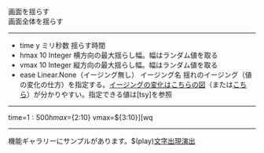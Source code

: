 画面を揺らす  
画面全体を揺らす

***
- time	y		ミリ秒数	揺らす時間
- hmax		10	Integer	横方向の最大揺らし幅。幅はランダム値を取る
- vmax		10	Integer	縦方向の最大揺らし幅。幅はランダム値を取る
- ease		Linear.None（イージング無し）	イージング名	揺れのイージング（値の変化の仕方）を指定する。[イージングの変化はこちらの図](https://createjs.com/demos/tweenjs/tween_sparktable)（または[こちら](https://sole.github.io/tween.js/examples/03_graphs.html)）が分かりやすい。指定できる値は[tsy]を参照

***
time=${1:500} hmax=${2:10} vmax=${3:10}][wq

***
機能ギャラリーにサンプルがあります。$(play)[文字出現演出](https://famibee.github.io/SKYNovel_gallery/?cur=tag_quake)
